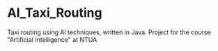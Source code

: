 # AI_Taxi_Routing
Taxi routing using AI techniques, written in Java. Project for the course "Artificial Intelligence" at NTUA
